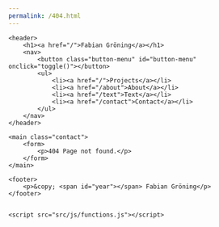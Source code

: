 ```yaml
---
permalink: /404.html
---
```



<!DOCTYPE html>
<html lang="en"> 

<head>
    <meta charset="utf-8" />
    <title>404 Page not found - Fabian Gröning</title>
    <meta name="viewport" content="width=device-width, initial-scale=1.0">
    <meta name="robots" content="noindex">
    <meta name="description" content="...">
    <link rel="shortcut icon" type="image/x-icon" href="src/img/favicon.png">
    <link rel="stylesheet" href="src/css/custom.css">
    <link rel="stylesheet" href="src/css/style.css">
    <link rel="stylesheet" href="src/css/menu.css">
</head>

<body>

	<header>
        <h1><a href="/">Fabian Gröning</a></h1>
		<nav>
            <button class="button-menu" id="button-menu" onclick="toggle()"></button>
			<ul>
                <li><a href="/">Projects</a></li>
                <li><a href="/about">About</a></li>
                <li><a href="/text">Text</a></li>
                <li><a href="/contact">Contact</a></li>
			</ul>
		</nav>
    </header>

    <main class="contact">
        <form>
            <p>404 Page not found.</p>
        </form>
    </main>

	<footer>
		<p>&copy; <span id="year"></span> Fabian Gröning</p>
	</footer>

 
    <script src="src/js/functions.js"></script>


</body>

</html>

